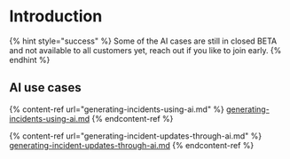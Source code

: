 # Introduction

{% hint style="success" %}
Some of the AI cases are still in closed BETA and not available to all customers yet, reach out if you like to join early.
{% endhint %}

## AI use cases

{% content-ref url="generating-incidents-using-ai.md" %}
[generating-incidents-using-ai.md](generating-incidents-using-ai.md)
{% endcontent-ref %}

{% content-ref url="generating-incident-updates-through-ai.md" %}
[generating-incident-updates-through-ai.md](generating-incident-updates-through-ai.md)
{% endcontent-ref %}
